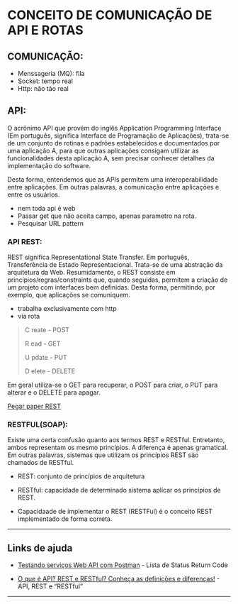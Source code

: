 # CONCEITO DE COMUNICAÇÃO DE API E ROTAS

## COMUNICAÇÃO:
- Menssageria (MQ): fila
- Socket: tempo real
- Http: não tão real

## API:

O acrônimo API que provém do inglês Application Programming Interface (Em português, significa Interface de Programação de Aplicações), trata-se de um conjunto de rotinas e padrões estabelecidos e documentados por uma aplicação A, para que outras aplicações consigam utilizar as funcionalidades desta aplicação A, sem precisar conhecer detalhes da implementação do software.

Desta forma, entendemos que as APIs permitem uma interoperabilidade entre aplicações. Em outras palavras, a comunicação entre aplicações e entre os usuários.

- nem toda api é web
- Passar get que não aceita campo, apenas parametro na rota.
- Pesquisar URL pattern
 
### API REST:

REST significa Representational State Transfer. Em português, Transferência de Estado Representacional. Trata-se de uma abstração da arquitetura da Web. Resumidamente, o REST consiste em princípios/regras/constraints que, quando seguidas, permitem a criação de um projeto com interfaces bem definidas. Desta forma, permitindo, por exemplo, que aplicações se comuniquem.

- trabalha exclusivamente com http
- via rota

> C reate - POST
>
> R ead   - GET
>
> U pdate - PUT
>
> D elete - DELETE

Em geral utiliza-se o GET para recuperar, o POST para criar, o PUT para alterar e o DELETE para apagar.

[Pegar paper REST](https://ieeexplore.ieee.org/document/8385157)

### RESTFUL(SOAP):

Existe uma certa confusão quanto aos termos REST e RESTful. Entretanto, ambos representam os mesmo princípios. A diferença é apenas gramatical. Em outras palavras, sistemas que utilizam os princípios REST são chamados de RESTful.

- REST: conjunto de princípios de arquitetura
- RESTful: capacidade de determinado sistema aplicar os princípios de REST.

- Capacidaade de implementar o REST (RESTFul) é o conceito REST implementado de forma correta.

***

## Links de ajuda

- [Testando serviços Web API com Postman](https://medium.com/@thi_carva/testando-servi%C3%A7os-web-api-com-postman-874ac81b20a3) - Lista de Status Return Code

- [O que é API? REST e RESTful? Conheça as definições e diferenças!](https://becode.com.br/o-que-e-api-rest-e-restful/) -  API, REST e “RESTful”

***
